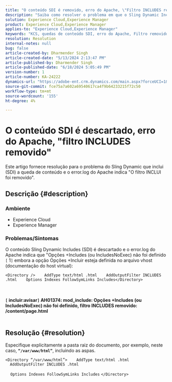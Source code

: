 ```yaml
---
title: "O conteúdo SDI é removido, erro do Apache, \"Filtro INCLUDES removido\""
description: "Saiba como resolver o problema em que o Sling Dynamic Includes (SDI) o conteúdo é descartado e o error.log do Apache indica \"Filtro INCLUDES removido\"."
solution: Experience Cloud,Experience Manager
product: Experience Cloud,Experience Manager
applies-to: "Experience Cloud,Experience Manager"
keywords: "KCS, quedas de conteúdo SDI, erro do Apache, Filtro removido, Inclui filtro removido, Experience Cloud, Experience Manager"
resolution: Resolution
internal-notes: null
bug: false
article-created-by: Dharmender Singh
article-created-date: "5/13/2024 2:13:47 PM"
article-published-by: Dharmender Singh
article-published-date: "6/18/2024 5:05:49 PM"
version-number: 1
article-number: KA-24222
dynamics-url: "https://adobe-ent.crm.dynamics.com/main.aspx?forceUCI=1&pagetype=entityrecord&etn=knowledgearticle&id=62c57dfe-3211-ef11-9f89-000d3a37816b"
source-git-commit: fce75a7a602a69540617ca4f9b64233215f72c50
workflow-type: tm+mt
source-wordcount: '155'
ht-degree: 4%

---
```


# O conteúdo SDI é descartado, erro do Apache, &quot;filtro INCLUDES removido&quot;


Este artigo fornece resolução para o problema do Sling Dynamic que inclui (SDI) a queda de conteúdo e o error.log do Apache indica &quot;O filtro INCLUI foi removido&quot;.

## Descrição {#description}


### Ambiente

- Experience Cloud
- Experience Manager


### Problemas/Sintomas

O conteúdo Sling Dynamic Includes (SDI) é descartado e o error.log do Apache indica que &quot;Opções +Includes (ou IncludesNoExec) não foi definido `[` 1`]`  embora a opção Opções +Incluir esteja definida no arquivo vhost (documentação do host virtual):


```
<Directory />    AddType text/html .html    AddOutputFilter INCLUDES .html    Options Indexes FollowSymLinks Includes</Directory>
```

<br> <br><b>`[` incluir:avisar`]`  AH01374: mod_include: Opções +Includes (ou IncludesNoExec) não foi definido, filtro INCLUDES removido: /content/page.html</b>
 <br> 

## Resolução {#resolution}


Especifique explicitamente a pasta raiz do documento, por exemplo, neste caso, <b>`“/var/www/html”`</b>, incluindo as aspas.




```
<Directory “/var/www/html”>    AddType text/html .html    AddOutputFilter INCLUDES .html
```


    `Options Indexes FollowSymLinks Includes`
`</Directory>`

